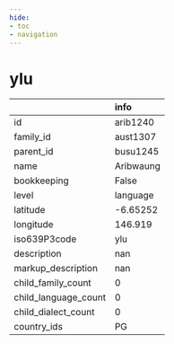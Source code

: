 ```yaml
---
hide:
- toc
- navigation
---
```

# ylu
|                      | info      |
|:---------------------|:----------|
| id                   | arib1240  |
| family_id            | aust1307  |
| parent_id            | busu1245  |
| name                 | Aribwaung |
| bookkeeping          | False     |
| level                | language  |
| latitude             | -6.65252  |
| longitude            | 146.919   |
| iso639P3code         | ylu       |
| description          | nan       |
| markup_description   | nan       |
| child_family_count   | 0         |
| child_language_count | 0         |
| child_dialect_count  | 0         |
| country_ids          | PG        |